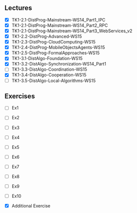 Lectures
------
- [x] TK1-2.1-DistProg-Mainstream-WS14_Part1_IPC
- [x] TK1-2.1-DistProg-Mainstream-WS14_Part2_RPC
- [x] TK1-2.1-DistProg-Mainstream-WS14_Part3_WebServices_v2
- [x] TK1-2.2-DistProg-Advanced-WS15
- [x] TK1-2.3-DistProg-CloudComputing-WS15
- [x] TK1-2.4-DistProg-MobileObjectsAgents-WS15
- [x] TK1-2.5-DistProg-FormalApproaches-WS15
- [x] TK1-3.1-DistAlgo-Foundation-WS15
- [x] TK1-3.2-DistAlgo-Synchronization-WS14_Part1
- [ ] TK1-3.3-DistAlgo-Coordination-WS15
- [x] TK1-3.4-DistAlgo-Cooperation-WS15
- [ ] TK1-3.5-DistAlgo-Local-Algorithms-WS15

Exercises
-------
- [ ] Ex1
- [ ] Ex2
- [ ] Ex3
- [ ] Ex4
- [ ] Ex5
- [ ] Ex6
- [ ] Ex7
- [ ] Ex8
- [ ] Ex9
- [ ] Ex10
- [x] Additional Exercise


